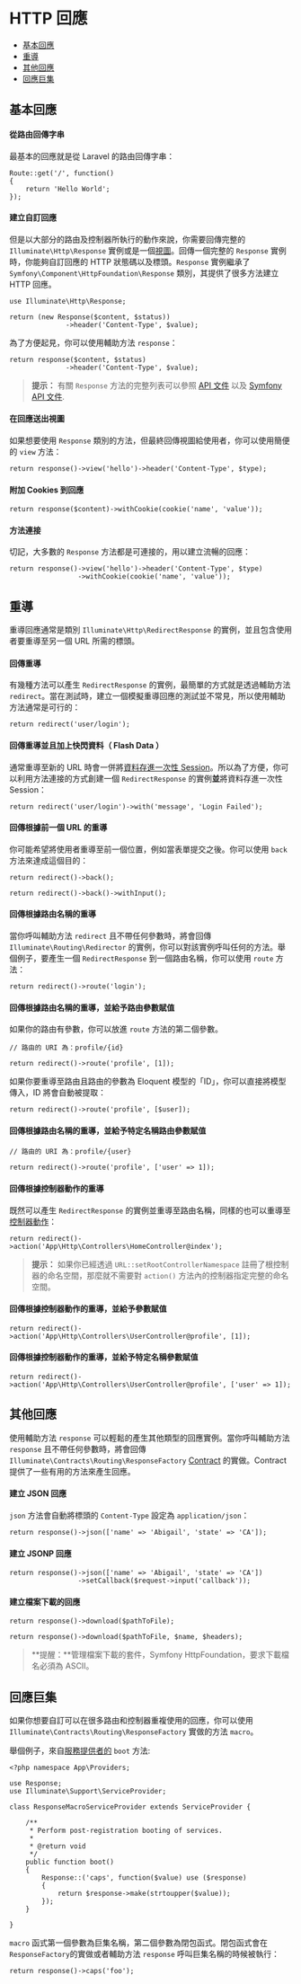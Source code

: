 # HTTP 回應

- [基本回應](#basic-responses)
- [重導](#redirects)
- [其他回應](#other-responses)
- [回應巨集](#response-macros)

<a name="basic-responses"></a>
## 基本回應

#### 從路由回傳字串

最基本的回應就是從 Laravel 的路由回傳字串：

	Route::get('/', function()
	{
		return 'Hello World';
	});

#### 建立自訂回應

但是以大部分的路由及控制器所執行的動作來說，你需要回傳完整的 `Illuminate\Http\Response` 實例或是一個[視圖](/docs/5.0/views)。回傳一個完整的 `Response` 實例時，你能夠自訂回應的 HTTP 狀態碼以及標頭。`Response` 實例繼承了 `Symfony\Component\HttpFoundation\Response` 類別，其提供了很多方法建立 HTTP 回應。

	use Illuminate\Http\Response;

	return (new Response($content, $status))
	              ->header('Content-Type', $value);

為了方便起見，你可以使用輔助方法 `response`：

	return response($content, $status)
	              ->header('Content-Type', $value);

> **提示：** 有關 `Response` 方法的完整列表可以參照 [API 文件](http://laravel.com/api/5.0/Illuminate/Http/Response.html) 以及 [Symfony API 文件](http://api.symfony.com/2.5/Symfony/Component/HttpFoundation/Response.html).

#### 在回應送出視圖

如果想要使用 `Response` 類別的方法，但最終回傳視圖給使用者，你可以使用簡便的 `view` 方法：

	return response()->view('hello')->header('Content-Type', $type);

#### 附加 Cookies 到回應

	return response($content)->withCookie(cookie('name', 'value'));

#### 方法連接

切記，大多數的 `Response` 方法都是可連接的，用以建立流暢的回應：

	return response()->view('hello')->header('Content-Type', $type)
                     ->withCookie(cookie('name', 'value'));

<a name="redirects"></a>
## 重導

重導回應通常是類別 `Illuminate\Http\RedirectResponse` 的實例，並且包含使用者要重導至另一個 URL 所需的標頭。

#### 回傳重導

有幾種方法可以產生 `RedirectResponse` 的實例，最簡單的方式就是透過輔助方法 `redirect`。當在測試時，建立一個模擬重導回應的測試並不常見，所以使用輔助方法通常是可行的：

	return redirect('user/login');

#### 回傳重導並且加上快閃資料（ Flash Data ）

通常重導至新的 URL 時會一併將[資料存進一次性 Session](/docs/5.0/session)。所以為了方便，你可以利用方法連接的方式創建一個 `RedirectResponse` 的實例**並**將資料存進一次性 Session：

	return redirect('user/login')->with('message', 'Login Failed');

#### 回傳根據前一個 URL 的重導

你可能希望將使用者重導至前一個位置，例如當表單提交之後。你可以使用 `back` 方法來達成這個目的：

	return redirect()->back();

	return redirect()->back()->withInput();

#### 回傳根據路由名稱的重導

當你呼叫輔助方法 `redirect` 且不帶任何參數時，將會回傳 `Illuminate\Routing\Redirector` 的實例，你可以對該實例呼叫任何的方法。舉個例子，要產生一個 `RedirectResponse` 到一個路由名稱，你可以使用 `route` 方法：

	return redirect()->route('login');

#### 回傳根據路由名稱的重導，並給予路由參數賦值

如果你的路由有參數，你可以放進 `route` 方法的第二個參數。

	// 路由的 URI 為：profile/{id}

	return redirect()->route('profile', [1]);

如果你要重導至路由且路由的參數為 Eloquent 模型的「ID」，你可以直接將模型傳入，ID 將會自動被提取：

	return redirect()->route('profile', [$user]);

#### 回傳根據路由名稱的重導，並給予特定名稱路由參數賦值

	// 路由的 URI 為：profile/{user}

	return redirect()->route('profile', ['user' => 1]);

#### 回傳根據控制器動作的重導

既然可以產生 `RedirectResponse` 的實例並重導至路由名稱，同樣的也可以重導至[控制器動作](/docs/5.0/controllers)：

	return redirect()->action('App\Http\Controllers\HomeController@index');

> **提示：** 如果你已經透過 `URL::setRootControllerNamespace` 註冊了根控制器的命名空間，那麼就不需要對 `action()` 方法內的控制器指定完整的命名空間。

#### 回傳根據控制器動作的重導，並給予參數賦值

	return redirect()->action('App\Http\Controllers\UserController@profile', [1]);

#### 回傳根據控制器動作的重導，並給予特定名稱參數賦值

	return redirect()->action('App\Http\Controllers\UserController@profile', ['user' => 1]);

<a name="other-responses"></a>
## 其他回應

使用輔助方法 `response` 可以輕鬆的產生其他類型的回應實例。當你呼叫輔助方法 `response` 且不帶任何參數時，將會回傳 `Illuminate\Contracts\Routing\ResponseFactory` [Contract](/docs/5.0/contracts) 的實做。Contract 提供了一些有用的方法來產生回應。

#### 建立 JSON 回應

`json` 方法會自動將標頭的 `Content-Type` 設定為 `application/json`：

	return response()->json(['name' => 'Abigail', 'state' => 'CA']);

#### 建立 JSONP 回應

	return response()->json(['name' => 'Abigail', 'state' => 'CA'])
	                 ->setCallback($request->input('callback'));

#### 建立檔案下載的回應

	return response()->download($pathToFile);

	return response()->download($pathToFile, $name, $headers);

> **提醒：**管理檔案下載的套件，Symfony HttpFoundation，要求下載檔名必須為 ASCII。

<a name="response-macros"></a>
## 回應巨集

如果你想要自訂可以在很多路由和控制器重複使用的回應，你可以使用 `Illuminate\Contracts\Routing\ResponseFactory` 實做的方法 `macro`。

舉個例子，來自[服務提供者的](/docs/5.0/providers) `boot` 方法:

	<?php namespace App\Providers;

	use Response;
	use Illuminate\Support\ServiceProvider;

	class ResponseMacroServiceProvider extends ServiceProvider {

		/**
		 * Perform post-registration booting of services.
		 *
		 * @return void
		 */
		public function boot()
		{
			Response::('caps', function($value) use ($response)
			{
				return $response->make(strtoupper($value));
			});
		}

	}

`macro` 函式第一個參數為巨集名稱，第二個參數為閉包函式。閉包函式會在 `ResponseFactory`的實做或者輔助方法 `response` 呼叫巨集名稱的時候被執行：

	return response()->caps('foo');
